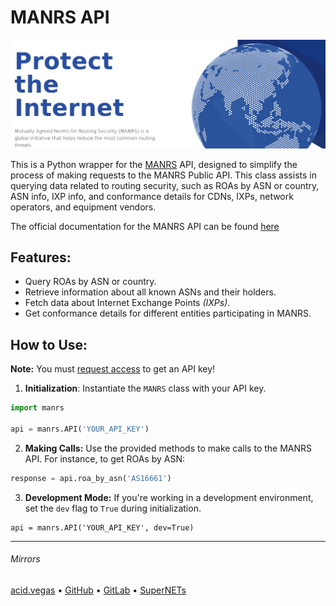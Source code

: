 # MANRS API
![](logo.png)

This is a Python wrapper for the [MANRS](https://www.manrs.org/) API, designed to simplify the process of making requests to the MANRS Public API. This class assists in querying data related to routing security, such as ROAs by ASN or country, ASN info, IXP info, and conformance details for CDNs, IXPs, network operators, and equipment vendors.

The official documentation for the MANRS API can be found [here](https://manrs.stoplight.io/docs/manrs-public-api)

## Features:
- Query ROAs by ASN or country.
- Retrieve information about all known ASNs and their holders.
- Fetch data about Internet Exchange Points *(IXPs)*.
- Get conformance details for different entities participating in MANRS.

## How to Use:
**Note:** You must [request access](https://www.manrs.org/resources/api) to get an API key!

1. **Initialization**: Instantiate the `MANRS` class with your API key.
```python
import manrs

api = manrs.API('YOUR_API_KEY')
```

2. **Making Calls:** Use the provided methods to make calls to the MANRS API. For instance, to get ROAs by ASN:
```python
response = api.roa_by_asn('AS16661')
```

3. **Development Mode:** If you're working in a development environment, set the `dev` flag to `True` during initialization.
```
api = manrs.API('YOUR_API_KEY', dev=True)
```

___

###### Mirrors
[acid.vegas](https://git.acid.vegas/manrs) • [GitHub](https://github.com/acidvegas/manrs) • [GitLab](https://gitlab.com/acidvegas/manrs) • [SuperNETs](https://git.supernets.org/acidvegas/manrs)
